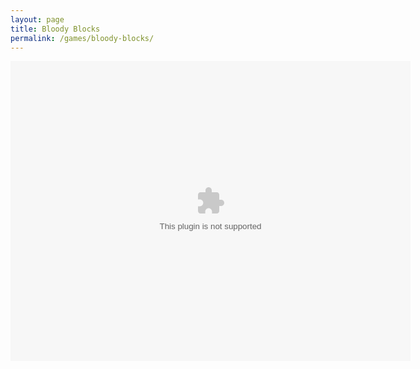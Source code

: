 ```yaml
---
layout: page
title: Bloody Blocks
permalink: /games/bloody-blocks/
---
```

<center>
<object width="640" height="480">
<embed class="game-swf" src="{{ site.url | prepend: site.baseurl }}/data/swfgames/Bloody Blocks - 1.0.0.swf" width="640" height="480">
</object>
</center>

